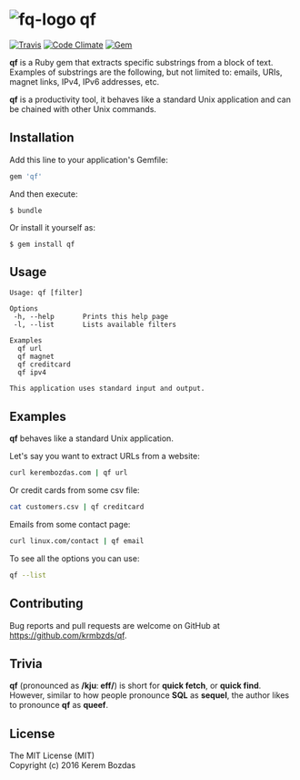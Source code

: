 # ![fq-logo][logo] qf

[![Travis](https://img.shields.io/travis/krmbzds/qf.svg)](https://travis-ci.org/krmbzds/qf)
[![Code Climate](https://img.shields.io/codeclimate/github/krmbzds/qf.svg)](https://codeclimate.com/github/krmbzds/qf)
[![Gem](https://img.shields.io/gem/dv/qf/stable.svg)](https://rubygems.org/gems/qf)

**qf** is a Ruby gem that extracts specific substrings from a block of text. Examples of substrings are the following, but not limited to: emails, URIs, magnet links, IPv4, IPv6 addresses, etc.

**qf** is a productivity tool, it behaves like a standard Unix application and can be chained with other Unix commands.


## Installation

Add this line to your application's Gemfile:

```ruby
gem 'qf'
```

And then execute:

    $ bundle

Or install it yourself as:

    $ gem install qf

## Usage

```
Usage: qf [filter]

Options
 -h, --help       Prints this help page
 -l, --list       Lists available filters

Examples
  qf url
  qf magnet
  qf creditcard
  qf ipv4

This application uses standard input and output.
```

## Examples

**qf** behaves like a standard Unix application.

Let's say you want to extract URLs from a website:

```sh
curl kerembozdas.com | qf url
```

Or credit cards from some csv file:

```sh
cat customers.csv | qf creditcard
```

Emails from some contact page:

```sh
curl linux.com/contact | qf email
```

To see all the options you can use:

```sh
qf --list
```

## Contributing

Bug reports and pull requests are welcome on GitHub at https://github.com/krmbzds/qf.

## Trivia

**qf** (pronounced as **/kjuː eff/**) is short for **quick fetch**, or **quick find**.  
However, similar to how people pronounce **SQL** as **sequel**, the author likes to pronounce **qf** as **queef**. 

## License

The MIT License (MIT)  
Copyright (c) 2016 Kerem Bozdas

[logo]: http://i.imgur.com/PQxBoRI.png
